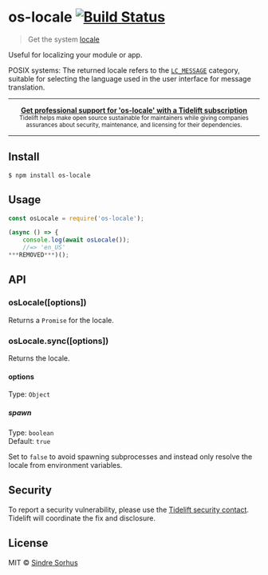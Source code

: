 # os-locale [![Build Status](https://travis-ci.org/sindresorhus/os-locale.svg?branch=master)](https://travis-ci.org/sindresorhus/os-locale)

> Get the system [locale](https://en.wikipedia.org/wiki/Locale_(computer_software))

Useful for localizing your module or app.

POSIX systems: The returned locale refers to the [`LC_MESSAGE`](http://www.gnu.org/software/libc/manual/html_node/Locale-Categories.html#Locale-Categories) category, suitable for selecting the language used in the user interface for message translation.

---

<div align="center">
	<b>
		<a href="https://tidelift.com/subscription/pkg/npm-os-locale?utm_source=npm-os-locale&utm_medium=referral&utm_campaign=readme">Get professional support for 'os-locale' with a Tidelift subscription</a>
	</b>
	<br>
	<sub>
		Tidelift helps make open source sustainable for maintainers while giving companies<br>assurances about security, maintenance, and licensing for their dependencies.
	</sub>
</div>

---

## Install

```
$ npm install os-locale
```


## Usage

```js
const osLocale = require('os-locale');

(async () => {
	console.log(await osLocale());
	//=> 'en_US'
***REMOVED***)();
```


## API

### osLocale([options])

Returns a `Promise` for the locale.

### osLocale.sync([options])

Returns the locale.

#### options

Type: `Object`

##### spawn

Type: `boolean`<br>
Default: `true`

Set to `false` to avoid spawning subprocesses and instead only resolve the locale from environment variables.


## Security

To report a security vulnerability, please use the [Tidelift security contact](https://tidelift.com/security). Tidelift will coordinate the fix and disclosure.


## License

MIT © [Sindre Sorhus](https://sindresorhus.com)
